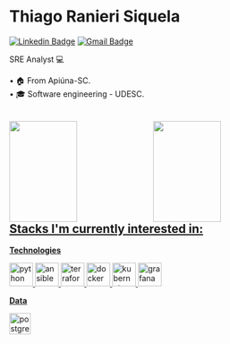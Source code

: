 # Thiago Ranieri Siquela

[![Linkedin Badge](https://img.shields.io/badge/-LinkedIn-blue?style=for-the-badge&logo=Linkedin&logoColor=white&link=https://www.linkedin.com/in/guilhermelange/)](https://www.linkedin.com/in/thiago-ranieri-siquela-991824211/)
[![Gmail Badge](https://img.shields.io/badge/-Gmail-c14438?style=for-the-badge&logo=Gmail&logoColor=white&link=mailto:tsiquela28@gmail.com)](mailto:tsiquela28@gmail.com)

<p>
  SRE Analyst 💻
</p>
• 🏠 From Apiúna-SC.<br/>
• 🎓 Software engineering - UDESC.
<br/>
<br/>
<br/>
<div>
  <a href="https://github.com/tsiquela28">
  <img height="180em" style="width: 49%; float: left; margin: none;" src="https://github-readme-stats.vercel.app/api?username=tsiquela28&show_icons=true&theme=dracula&include_all_commits=true&count_private=true"/>
  <img height="180em" style="width: 49%; float: right; margin: none;"  src="https://github-readme-stats.vercel.app/api/top-langs/?username=tsiquela28&count_private=true&layout=compact&langs_count=7&theme=dracula"/>
</div>
  
## Stacks I'm currently interested in:

**Technologies**
<p>
<img title="Python" height="42" src="https://img.icons8.com/color/50/000000/python.png" alt="python"/>
<img title="Ansible" height="42" src="https://img.icons8.com/color/48/000000/ansible.png" alt="ansible"/>
<img title="Terraform" height="42" src="https://img.icons8.com/color/48/000000/terraform.png" alt="terraform"/>
<img title="Docker" height="42" src="https://img.icons8.com/color/48/000000/docker.png" alt="docker"/>
<img title="Kubernetes" height="42" src="https://img.icons8.com/color/48/000000/kubernetes.png" alt="kubernetes"/>
<img title="Grafana" height="42" src="https://img.icons8.com/color/48/000000/grafana.png" alt="grafana"/>
</p>

**Data**
<p>
<img title="PostgreSQL" height="38" src="https://cdn.iconscout.com/icon/free/png-256/postgresql-8-1175119.png" alt="postgresql"/>
</p>
